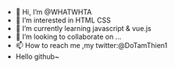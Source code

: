 - 👋 Hi, I’m @WHATWHTA
- 👀 I’m interested in HTML CSS
- 🌱 I’m currently learning javascript & vue.js
- 💞️ I’m looking to collaborate on ...
- 📫 How to reach me ,my twitter:@DoTamThien1
- Hello github~

<!---
WHATWHTA/WHATWHTA is a ✨ special ✨ repository because its `README.md` (this file) appears on your GitHub profile.
You can click the Preview link to take a look at your changes.
--->
